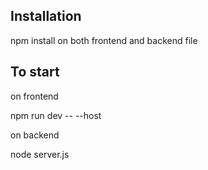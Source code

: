 ## Installation

npm install on both frontend and backend file

## To start

on frontend

npm run dev -- --host

on backend

node server.js
